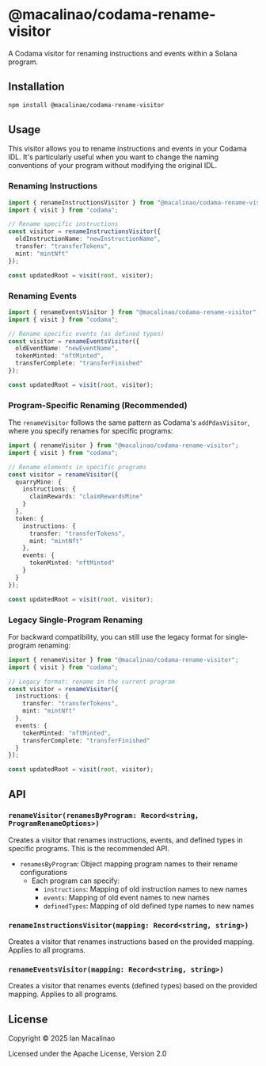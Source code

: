 # @macalinao/codama-rename-visitor

A Codama visitor for renaming instructions and events within a Solana program.

## Installation

```bash
npm install @macalinao/codama-rename-visitor
```

## Usage

This visitor allows you to rename instructions and events in your Codama IDL. It's particularly useful when you want to change the naming conventions of your program without modifying the original IDL.

### Renaming Instructions

```typescript
import { renameInstructionsVisitor } from "@macalinao/codama-rename-visitor";
import { visit } from "codama";

// Rename specific instructions
const visitor = renameInstructionsVisitor({
  oldInstructionName: "newInstructionName",
  transfer: "transferTokens",
  mint: "mintNft"
});

const updatedRoot = visit(root, visitor);
```

### Renaming Events

```typescript
import { renameEventsVisitor } from "@macalinao/codama-rename-visitor";
import { visit } from "codama";

// Rename specific events (as defined types)
const visitor = renameEventsVisitor({
  oldEventName: "newEventName",
  tokenMinted: "nftMinted",
  transferComplete: "transferFinished"
});

const updatedRoot = visit(root, visitor);
```

### Program-Specific Renaming (Recommended)

The `renameVisitor` follows the same pattern as Codama's `addPdasVisitor`, where you specify renames for specific programs:

```typescript
import { renameVisitor } from "@macalinao/codama-rename-visitor";
import { visit } from "codama";

// Rename elements in specific programs
const visitor = renameVisitor({
  quarryMine: {
    instructions: {
      claimRewards: "claimRewardsMine"
    }
  },
  token: {
    instructions: {
      transfer: "transferTokens",
      mint: "mintNft"
    },
    events: {
      tokenMinted: "nftMinted"
    }
  }
});

const updatedRoot = visit(root, visitor);
```

### Legacy Single-Program Renaming

For backward compatibility, you can still use the legacy format for single-program renaming:

```typescript
import { renameVisitor } from "@macalinao/codama-rename-visitor";
import { visit } from "codama";

// Legacy format: rename in the current program
const visitor = renameVisitor({
  instructions: {
    transfer: "transferTokens",
    mint: "mintNft"
  },
  events: {
    tokenMinted: "nftMinted",
    transferComplete: "transferFinished"
  }
});

const updatedRoot = visit(root, visitor);
```

## API

### `renameVisitor(renamesByProgram: Record<string, ProgramRenameOptions>)`

Creates a visitor that renames instructions, events, and defined types in specific programs. This is the recommended API.

- `renamesByProgram`: Object mapping program names to their rename configurations
  - Each program can specify:
    - `instructions`: Mapping of old instruction names to new names
    - `events`: Mapping of old event names to new names  
    - `definedTypes`: Mapping of old defined type names to new names

### `renameInstructionsVisitor(mapping: Record<string, string>)`

Creates a visitor that renames instructions based on the provided mapping. Applies to all programs.

### `renameEventsVisitor(mapping: Record<string, string>)`

Creates a visitor that renames events (defined types) based on the provided mapping. Applies to all programs.

## License

Copyright © 2025 Ian Macalinao

Licensed under the Apache License, Version 2.0
